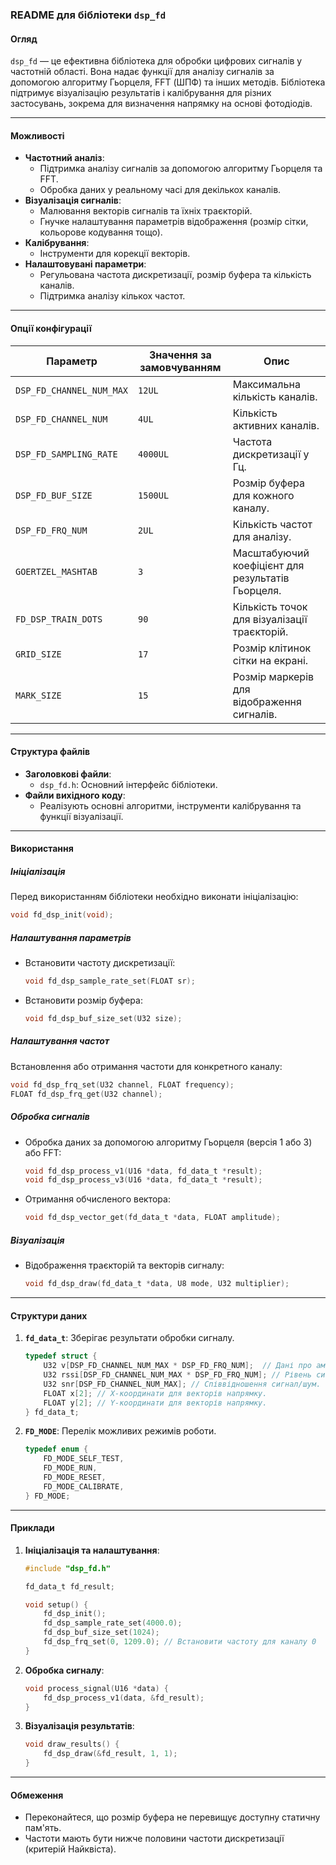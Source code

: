 ### README для бібліотеки `dsp_fd`

#### Огляд
`dsp_fd` — це ефективна бібліотека для обробки цифрових сигналів у частотній області. Вона надає функції для аналізу сигналів за допомогою алгоритму Гьорцеля, FFT (ШПФ) та інших методів. Бібліотека підтримує візуалізацію результатів і калібрування для різних застосувань, зокрема для визначення напрямку на основі фотодіодів.

---

#### Можливості
- **Частотний аналіз**:
  - Підтримка аналізу сигналів за допомогою алгоритму Гьорцеля та FFT.
  - Обробка даних у реальному часі для декількох каналів.
- **Візуалізація сигналів**:
  - Малювання векторів сигналів та їхніх траєкторій.
  - Гнучке налаштування параметрів відображення (розмір сітки, кольорове кодування тощо).
- **Калібрування**:
  - Інструменти для корекції векторів.
- **Налаштовувані параметри**:
  - Регульована частота дискретизації, розмір буфера та кількість каналів.
  - Підтримка аналізу кількох частот.

---

#### Опції конфігурації
| **Параметр**                | **Значення за замовчуванням** | **Опис**                                                                     |
|-----------------------------|-----------------------------|-----------------------------------------------------------------------------|
| `DSP_FD_CHANNEL_NUM_MAX`    | `12UL`                      | Максимальна кількість каналів.                                               |
| `DSP_FD_CHANNEL_NUM`        | `4UL`                       | Кількість активних каналів.                                                  |
| `DSP_FD_SAMPLING_RATE`      | `4000UL`                    | Частота дискретизації у Гц.                                                  |
| `DSP_FD_BUF_SIZE`           | `1500UL`                    | Розмір буфера для кожного каналу.                                            |
| `DSP_FD_FRQ_NUM`            | `2UL`                       | Кількість частот для аналізу.                                                |
| `GOERTZEL_MASHTAB`          | `3`                         | Масштабуючий коефіцієнт для результатів Гьорцеля.                            |
| `FD_DSP_TRAIN_DOTS`         | `90`                        | Кількість точок для візуалізації траєкторій.                                  |
| `GRID_SIZE`                 | `17`                        | Розмір клітинок сітки на екрані.                                             |
| `MARK_SIZE`                 | `15`                        | Розмір маркерів для відображення сигналів.                                   |

---

#### Структура файлів
- **Заголовкові файли**:
  - `dsp_fd.h`: Основний інтерфейс бібліотеки.
- **Файли вихідного коду**:
  - Реалізують основні алгоритми, інструменти калібрування та функції візуалізації.

---

#### Використання

##### Ініціалізація
Перед використанням бібліотеки необхідно виконати ініціалізацію:
```c
void fd_dsp_init(void);
```

##### Налаштування параметрів
- Встановити частоту дискретизації:
  ```c
  void fd_dsp_sample_rate_set(FLOAT sr);
  ```
- Встановити розмір буфера:
  ```c
  void fd_dsp_buf_size_set(U32 size);
  ```

##### Налаштування частот
Встановлення або отримання частоти для конкретного каналу:
```c
void fd_dsp_frq_set(U32 channel, FLOAT frequency);
FLOAT fd_dsp_frq_get(U32 channel);
```

##### Обробка сигналів
- Обробка даних за допомогою алгоритму Гьорцеля (версія 1 або 3) або FFT:
  ```c
  void fd_dsp_process_v1(U16 *data, fd_data_t *result);
  void fd_dsp_process_v3(U16 *data, fd_data_t *result);
  ```
- Отримання обчисленого вектора:
  ```c
  void fd_dsp_vector_get(fd_data_t *data, FLOAT amplitude);
  ```

##### Візуалізація
- Відображення траєкторій та векторів сигналу:
  ```c
  void fd_dsp_draw(fd_data_t *data, U8 mode, U32 multiplier);
  ```

---

#### Структури даних
1. **`fd_data_t`**:
   Зберігає результати обробки сигналу.
   ```c
   typedef struct {
       U32 v[DSP_FD_CHANNEL_NUM_MAX * DSP_FD_FRQ_NUM];  // Дані про амплітуду.
       U32 rssi[DSP_FD_CHANNEL_NUM_MAX * DSP_FD_FRQ_NUM]; // Рівень сигналу.
       U32 snr[DSP_FD_CHANNEL_NUM_MAX]; // Співвідношення сигнал/шум.
       FLOAT x[2]; // X-координати для векторів напрямку.
       FLOAT y[2]; // Y-координати для векторів напрямку.
   } fd_data_t;
   ```

2. **`FD_MODE`**:
   Перелік можливих режимів роботи.
   ```c
   typedef enum {
       FD_MODE_SELF_TEST,
       FD_MODE_RUN,
       FD_MODE_RESET,
       FD_MODE_CALIBRATE,
   } FD_MODE;
   ```

---

#### Приклади

1. **Ініціалізація та налаштування**:
   ```c
   #include "dsp_fd.h"

   fd_data_t fd_result;

   void setup() {
       fd_dsp_init();
       fd_dsp_sample_rate_set(4000.0);
       fd_dsp_buf_size_set(1024);
       fd_dsp_frq_set(0, 1209.0); // Встановити частоту для каналу 0
   }
   ```

2. **Обробка сигналу**:
   ```c
   void process_signal(U16 *data) {
       fd_dsp_process_v1(data, &fd_result);
   }
   ```

3. **Візуалізація результатів**:
   ```c
   void draw_results() {
       fd_dsp_draw(&fd_result, 1, 1);
   }
   ```

---

#### Обмеження
- Переконайтеся, що розмір буфера не перевищує доступну статичну пам'ять.
- Частоти мають бути нижче половини частоти дискретизації (критерій Найквіста).